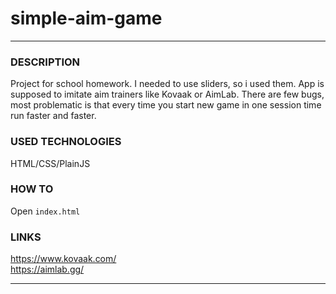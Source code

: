 # simple-aim-game
***
### DESCRIPTION
Project for school homework. I needed to use sliders, so i used them. App is supposed to imitate aim trainers like Kovaak or AimLab. There are few bugs, most problematic is that every time you start new game in one session time run faster and faster.

### USED TECHNOLOGIES
HTML/CSS/PlainJS

### HOW TO
Open `index.html`

### LINKS
https://www.kovaak.com/  
https://aimlab.gg/  
***
